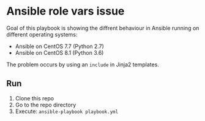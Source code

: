 # Ansible role vars issue

Goal of this playbook is showing the diffrent behaviour in Ansible running on different operating systems:

* Ansible on CentOS 7.7 (Python 2.7)
* Ansible on CentOS 8.1 (Python 3.6)

The problem occurs by using an `include` in Jinja2 templates. 

## Run

1. Clone this repo
2. Go to the repo directory
3. Execute: `ansible-playbook playbook.yml`
